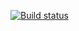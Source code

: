 [![Build status](https://ci.appveyor.com/api/projects/status/vscftnuiqakje8ri?svg=true)](https://ci.appveyor.com/project/AlyonaRukavichka/selenidhw)